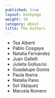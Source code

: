 ```yaml
---
published: true
layout: bookpage
weight: 10
category: About
title: The Authors
---
```



* Tea Alberti
* Pablo Cosgaya
* Natalia Fernández
* Juan Gallelli
* Julieta Golluscio
* Guadalupe Gomis
* Paula Ibarra
* Natalia Pano
* Sol Vázquez
* Marcela Romero
